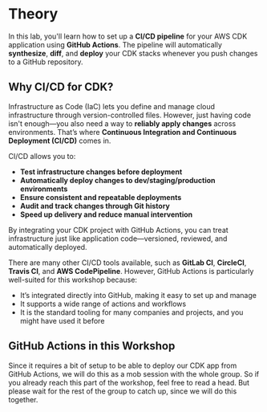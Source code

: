 # Theory

In this lab, you'll learn how to set up a **CI/CD pipeline** for your AWS CDK application using **GitHub Actions**. The pipeline will automatically **synthesize**, **diff**, and **deploy** your CDK stacks whenever you push changes to a GitHub repository.

## Why CI/CD for CDK?

Infrastructure as Code (IaC) lets you define and manage cloud infrastructure through version-controlled files. However, just having code isn't enough—you also need a way to **reliably apply changes** across environments. That’s where **Continuous Integration and Continuous Deployment (CI/CD)** comes in.

CI/CD allows you to:

* **Test infrastructure changes before deployment**
* **Automatically deploy changes to dev/staging/production environments**
* **Ensure consistent and repeatable deployments**
* **Audit and track changes through Git history**
* **Speed up delivery and reduce manual intervention**

By integrating your CDK project with GitHub Actions, you can treat infrastructure just like application code—versioned, reviewed, and automatically deployed.

There are many other CI/CD tools available, such as **GitLab CI**, **CircleCI**, **Travis CI**, and **AWS CodePipeline**. However, GitHub Actions is particularly well-suited for this workshop because:
* It’s integrated directly into GitHub, making it easy to set up and manage
* It supports a wide range of actions and workflows
* It is the standard tooling for many companies and projects, and you might have used it before

## GitHub Actions in this Workshop

Since it requires a bit of setup to be able to deploy our CDK app from GitHub Actions, we will do this as a mob session with the whole group.
So if you already reach this part of the workshop, feel free to read a head. But please wait for the rest of the group to catch up, since we will do this together.